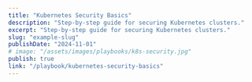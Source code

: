 ```yaml
---
title: "Kubernetes Security Basics"
description: "Step-by-step guide for securing Kubernetes clusters."
excerpt: "Step-by-step guide for securing Kubernetes clusters."
slug: "example-slug"
publishDate: "2024-11-01"
# image: "/assets/images/playbooks/k8s-security.jpg"
publish: true
link: "/playbook/kubernetes-security-basics"
---
```

